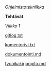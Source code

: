 *Ohjelmistotekniikka*

**Tehtävät**

_Viikko 1_

[gitlog.txt](https://github.com/sumuh/ot-harjoitustyo/blob/master/laskarit/viikko1/gitlog.txt)

[komentorivi.txt](https://github.com/sumuh/ot-harjoitustyo/blob/master/laskarit/viikko1/komentorivi.txt)

[dokumentointi.md](https://github.com/sumuh/ot-harjoitustyo/blob/master/dokumentointi/dokumentointi.md)

[tyoaikakirjanpito.md](https://github.com/sumuh/ot-harjoitustyo/blob/master/tyoaikakirjanpito.md)


